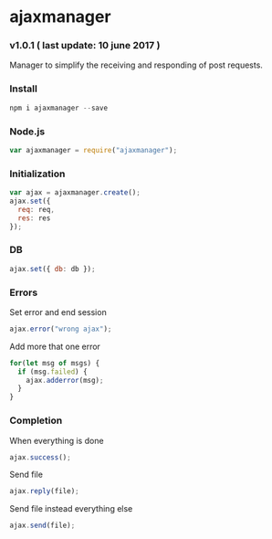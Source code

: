 # ajaxmanager
### v1.0.1 ( last update: 10 june 2017 )

Manager to simplify the receiving and responding of post requests.

### Install
```javascript
npm i ajaxmanager --save
```

### Node.js
```javascript
var ajaxmanager = require("ajaxmanager");
```

### Initialization
```javascript
var ajax = ajaxmanager.create();
ajax.set({
  req: req,
  res: res
});
```

### DB
```javascript
ajax.set({ db: db });
```

### Errors
Set error and end session
```javascript
ajax.error("wrong ajax");
```

Add more that one error
```javascript
for(let msg of msgs) {
  if (msg.failed) {
    ajax.adderror(msg);
  }
}
```

### Completion
When everything is done
```javascript
ajax.success();
```

Send file
```javascript
ajax.reply(file);
```

Send file instead everything else
```javascript
ajax.send(file);
```